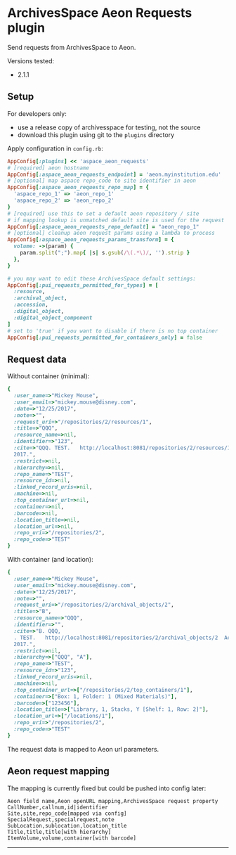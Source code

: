 # ArchivesSpace Aeon Requests plugin

Send requests from ArchivesSpace to Aeon.

Versions tested:

- 2.1.1

## Setup

For developers only:

- use a release copy of archivesspace for testing, not the source
- download this plugin using git to the `plugins` directory

Apply configuration in `config.rb`:

```ruby
AppConfig[:plugins] << 'aspace_aeon_requests'
# [required] aeon hostname
AppConfig[:aspace_aeon_requests_endpoint] = 'aeon.myinstitution.edu'
# [optional] map aspace repo_code to site identifier in aeon
AppConfig[:aspace_aeon_requests_repo_map] = {
  'aspace_repo_1' => 'aeon_repo_1'
  'aspace_repo_2' => 'aeon_repo_2'
}
# [required] use this to set a default aeon repository / site
# if mapping lookup is unmatched default site is used for the request
AppConfig[:aspace_aeon_requests_repo_default] = "aeon_repo_1"
# [optional] cleanup aeon request params using a lambda to process
AppConfig[:aspace_aeon_requests_params_transform] = {
  volume: ->(param) {
    param.split(";").map{ |s| s.gsub(/\(.*\)/, '').strip }
  },
}

# you may want to edit these ArchivesSpace default settings:
AppConfig[:pui_requests_permitted_for_types] = [
  :resource,
  :archival_object,
  :accession,
  :digital_object,
  :digital_object_component
]
# set to 'true' if you want to disable if there is no top container
AppConfig[:pui_requests_permitted_for_containers_only] = false
```

## Request data

Without container (minimal):

```ruby
{
  :user_name=>"Mickey Mouse",
  :user_email=>"mickey.mouse@disney.com",
  :date=>"12/25/2017",
  :note=>"",
  :request_uri=>"/repositories/2/resources/1",
  :title=>"QQQ",
  :resource_name=>nil,
  :identifier=>"123",
  :cite=>"QQQ. TEST.   http://localhost:8081/repositories/2/resources/1  Accessed  September 07,
  2017.",
  :restrict=>nil,
  :hierarchy=>nil,
  :repo_name=>"TEST",
  :resource_id=>nil,
  :linked_record_uris=>nil,
  :machine=>nil,
  :top_container_url=>nil,
  :container=>nil,
  :barcode=>nil,
  :location_title=>nil,
  :location_url=>nil,
  :repo_uri=>"/repositories/2",
  :repo_code=>"TEST"
}
```

With container (and location):

```ruby
{
  :user_name=>"Mickey Mouse",
  :user_email=>"mickey.mouse@disney.com",
  :date=>"12/25/2017",
  :note=>"",
  :request_uri=>"/repositories/2/archival_objects/2",
  :title=>"B",
  :resource_name=>"QQQ",
  :identifier=>"",
  :cite=>"B. QQQ,
  . TEST.   http://localhost:8081/repositories/2/archival_objects/2  Accessed  September 07,
  2017.",
  :restrict=>nil,
  :hierarchy=>["QQQ", "A"],
  :repo_name=>"TEST",
  :resource_id=>"123",
  :linked_record_uris=>nil,
  :machine=>nil,
  :top_container_url=>["/repositories/2/top_containers/1"],
  :container=>["Box: 1, Folder: 1 (Mixed Materials)"],
  :barcode=>["123456"],
  :location_title=>["Library, 1, Stacks, Y [Shelf: 1, Row: 2]"],
  :location_url=>["/locations/1"],
  :repo_uri=>"/repositories/2",
  :repo_code=>"TEST"
}
```

The request data is mapped to Aeon url parameters.

## Aeon request mapping

The mapping is currently fixed but could be pushed into config later:

```
Aeon field name,Aeon openURL mapping,ArchivesSpace request property
CallNumber,callnum,id|identifier
Site,site,repo_code[mapped via config]
SpecialRequest,specialrequest,note
SubLocation,sublocation,location_title
Title,title,title[with hierarchy]
ItemVolume,volume,container[with barcode]
```

---